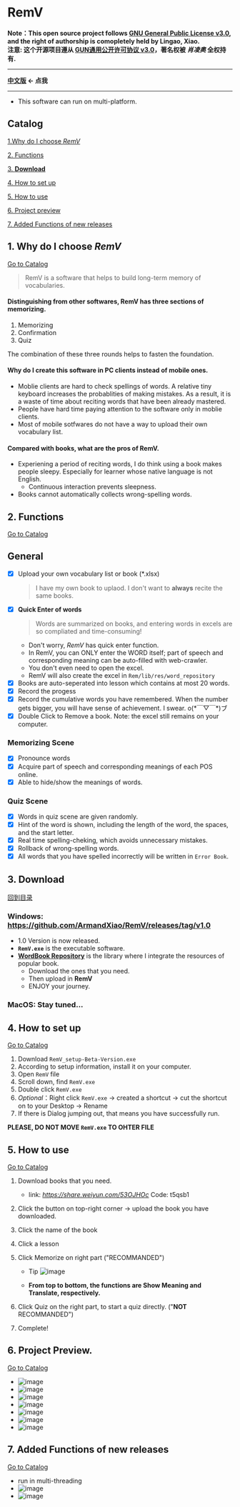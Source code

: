 # RemV
**Note：This open source project follows [GNU General Public License v3.0](LICENSE), and the right of authorship is comopletely held by Lingao, Xiao.**  
**注意: 这个开源项目遵从 [GUN通用公开许可协议 v3.0](GUN通用公开许可协议)，著名权被 *肖凌奥* 全权持有.**
***
**[中文版](README.md) <- 点我**
***
- This software can run on multi-platform.
<div id="Catalog"></div>  

## Catalog
 

  [1.Why do I choose *RemV*](#First)  
  
  [2. Functions](#Second)  
  
  [3. **Download**](#Third)  
  
  [4. How to set up](#Fourth)  
  
  [5. How to use](#Fifth)  
  
  [6. Project preview](#Sixth)  
  
  [7. Added Functions of new releases](#Seventh)
  
<div id="First"></div>  

## 1. Why do I choose *RemV*
[Go to Catalog](#Catalog)

> RemV is a software that helps to build long-term memory of vocabularies.
#### Distinguishing from other softwares, **RemV** has three sections of memorizing.
1. Memorizing
2. Confirmation
3. Quiz 

The combination of these three rounds helps to fasten the foundation.
#### Why do I create this software in PC clients instead of mobile ones.
- Moblie clients are hard to check spellings of words. A relative tiny keyboard 
increases the probablities of making mistakes. As a result, 
it is a waste of time about reciting words that have been already mastered.
- People have hard time paying attention to the software only in moblie clients.
- Most of mobile sotfwares do not have a way to upload their own vocabulary list.
#### Compared with books, what are the **pros** of RemV. 
- Experiening a period of reciting words, I do think using a book makes people sleepy. 
Especially for learner whose native language is not English.
  - Continuous interaction prevents sleepness.
- Books cannot automatically collects wrong-spelling words.

<div id="Second"></div>

## 2. Functions 

[Go to Catalog](#Catalog)

## General
- [x] Upload your own vocabulary list or book (*.xlsx)
    > I have my own book to uplaod. I don't want to **always** recite the same books.
- [x] **Quick Enter of words**
    > Words are summarized on books, and entering words in excels are so compliated and time-consuming!
    - Don't worry, *RemV* has quick enter function.
    - In RemV, you can ONLY enter the WORD itself; part of speech and corresponding meaning can be auto-filled with web-crawler.
    - You don't even need to open the excel.
    - RemV will also create the excel in `Rem/lib/res/word_repository`
- [x] Books are auto-seperated into lesson which contains at most 20 words.
- [x] Record the progess
- [x] Record the cumulative words you have remembered. When the number gets bigger, you will have sense of achievement. I swear. o(\*￣▽￣\*)ブ
- [x] Double Click to Remove a book. Note: the excel still remains on your computer.

### Memorizing Scene
- [x] Pronounce words
- [x] Acquire part of speech and corresponding meanings of each POS online.
- [x] Able to hide/show the meanings of words.

### Quiz Scene
- [x] Words in quiz scene are given randomly.
- [x] Hint of the word is shown, including the length of the word, the spaces, and the start letter.
- [x] Real time spelling-cheking, which avoids unnecessary mistakes.
- [x] Rollback of wrong-spelling words.
- [x] All words that you have spelled incorrectly will be written in `Error Book`.
<div id="Third"></div>  

## 3. Download

[回到目录](#Catalog)

### Windows: https://github.com/ArmandXiao/RemV/releases/tag/v1.0
  - 1.0 Version is now released.
  - **`RemV.exe`** is the executable software.
  - **[WordBook Repository](#WordRepository)** is the library where I integrate the resources of popular book.
    - Download the ones that you need.
    - Then upload in **RemV**
    - ENJOY your journey.
### MacOS: Stay tuned...

<div id="Fourth"></div>  

## 4. How to set up

[Go to Catalog](#Catalog)  

1. Download `RemV_setup-Beta-Version.exe`
2. According to setup information, install it on your computer.
3. Open `RemV` file
4. Scroll down, find `RemV.exe`
5. Double click `RemV.exe`
6. *Optional*：Right click `RemV.exe` -> created a shortcut -> cut the shortcut on to your Desktop -> Rename
7. If there is Dialog jumping out, that means you have successfully run.

**PLEASE, DO NOT MOVE `RemV.exe` TO OHTER FILE**  

<div id="Fifth"></div>  

## 5. How to use  

[Go to Catalog](#Catalog)  

<div id="WordRepository"></div>  

1. Download books that you need.
    - link: *https://share.weiyun.com/53OJHOc* Code: t5qsb1  
2. Click the button on top-right corner -> upload the book you have downloaded.
3. Click the name of the book
4. Click a lesson
5. Click Memorize on right part ("RECOMMANDED")
    - Tip 
    ![image](image/tip_1.jpg)  
    
    - **From top to bottom, the functions are Show Meaning and Translate, respectively.**  

6. Click Quiz on the right part, to start a quiz directly. ("**NOT** RECOMMANDED")
7. Complete!

<div id="Sixth"></div>  

## 6. Project Preview.

[Go to Catalog](#Catalog)

- ![image](PyQt5_GUI/Preview-Beta/preview_1.jpg) 
- ![image](PyQt5_GUI/Preview-Beta/English/preview_2.png) 
- ![image](PyQt5_GUI/Preview-Beta/English/preview_3.png) 
- ![image](PyQt5_GUI/Preview-Beta/English/preview_4.png) 
- ![image](PyQt5_GUI/Preview-Beta/English/preview_5.png) 
- ![image](PyQt5_GUI/Preview-Beta/English/preview_6.png) 
- ![image](PyQt5_GUI/Preview-Beta/English/preview_7.png) 

<div id="Seventh"></div>  

## 7. Added Functions of new releases  
[Go to Catalog](#Catalog)  
- run in multi-threading
- ![image](PyQt5_GUI/Preview-v1.0/English/preview_1.png)
- ![image](PyQt5_GUI/Preview-v1.0/English/preview_2.png) 

